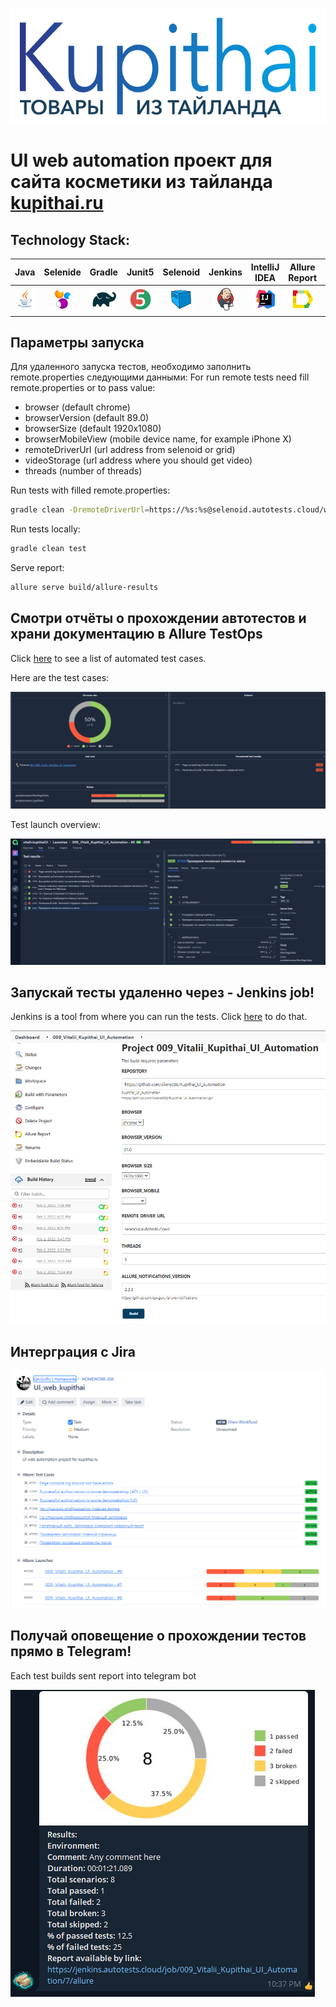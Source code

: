 ![](images/logo_main.svg)

# UI web automation проект для сайта косметики из тайланда [kupithai.ru](https://kupithai.ru/)

## Technology Stack:

| Java | Selenide | Gradle | Junit5 | Selenoid | Jenkins | IntelliJ IDEA | Allure Report | Allure Testops | Telegram |
|:------:|:----:|:------:|:------:|:--------:|:--------:|:-------------:|:---------:|:---------:|:--------:|
| ![Java](images/icons/Java.png) | ![Selenide](images/icons/Selenide.png) | ![Gradle](images/icons/Gradle.png) | ![JUnit5](images/icons/JUnit5.png) | ![Selenoid](images/icons/Selenoid.png) | ![Jenkins](images/icons/Jenkins.png) | ![Intelij_IDEA](images/icons/Intelij_IDEA.png) | ![Allure Report](images/icons/Allure_Report.png) | ![AllureTestOps](images/icons/AllureTestOps.png) | ![Telegram](images/icons/Telegram.png) |


## Параметры запуска

Для удаленного запуска тестов, необходимо заполнить remote.properties следующими данными:
For run remote tests need fill remote.properties or to pass value:

* browser (default chrome)
* browserVersion (default 89.0)
* browserSize (default 1920x1080)
* browserMobileView (mobile device name, for example iPhone X)
* remoteDriverUrl (url address from selenoid or grid)
* videoStorage (url address where you should get video)
* threads (number of threads)

Run tests with filled remote.properties:
```bash
gradle clean -DremoteDriverUrl=https://%s:%s@selenoid.autotests.cloud/wd/hub/ -DvideoStorage=https://selenoid.autotests.cloud/video/ -Dthreads=1 test
```

Run tests locally:
```bash
gradle clean test
```

Serve report:
```bash
allure serve build/allure-results
```


## Смотри отчёты о прохождении автотестов и храни документацию в Allure TestOps

Click <a target="_blank" href="https://allure.autotests.cloud/project/968/dashboards">here</a> to see a list of automated test cases.

Here are the test cases:

![](images/screenshots/AllureTestops001.png)

Test launch overview:

![](images/screenshots/AllureTestops002.png)


## Запускай тесты удаленно через - Jenkins job!

Jenkins is a tool from where you can run the tests.
Click <a target="_blank" href="https://jenkins.autotests.cloud/job/009_Vitalii_Kupithai_UI_Automation/">here</a> to do that.

![](images/screenshots/Jenkins001.png)

## Интерграция с Jira

![](images/screenshots/Jira001.png)


## Получай оповещение о прохождении тестов прямо в Telegram!

Each test builds sent report into telegram bot

![](images/screenshots/TelegramReport001.png)